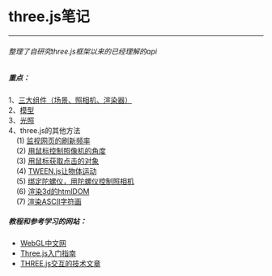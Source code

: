 # three.js笔记
---
###### 整理了自研究three.js框架以来的已经理解的api

##### 重点：
1、[三大组件（场景、照相机、渲染器）](doc/1.md)  
2、[模型](doc/2.md)  
3、[光照](doc/3.md)  
4、three.js的其他方法  
&nbsp;&nbsp;&nbsp;&nbsp;(1) [监视网页的刷新频率](doc/4.1.md)  
&nbsp;&nbsp;&nbsp;&nbsp;(2) [用鼠标控制照像机的角度](doc/4.2.md)  
&nbsp;&nbsp;&nbsp;&nbsp;(3) [用鼠标获取点击的对象](doc/4.3.md)  
&nbsp;&nbsp;&nbsp;&nbsp;(4) [TWEEN.js让物体运动](doc/4.4.md)  
&nbsp;&nbsp;&nbsp;&nbsp;(5) [绑定陀螺仪，用陀螺仪控制照相机](doc/4.5.md)  
&nbsp;&nbsp;&nbsp;&nbsp;(6) [渲染3d的htmlDOM](doc/4.6.md)  
&nbsp;&nbsp;&nbsp;&nbsp;(7) [渲染ASCII字符画](doc/4.7.md)  

##### 教程和参考学习的网站：
* [WebGL中文网](http://www.hewebgl.com/)  
* [Three.js入门指南](http://www.ituring.com.cn/minibook/792)  
* [THREE.js交互的技术文章](http://www.ibm.com/developerworks/cn/web/wa-webgl3/)  
